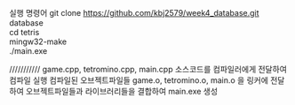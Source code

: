 실행 명령어
git clone https://github.com/kbj2579/week4_database.git database  
cd tetris  
mingw32-make  
./main.exe

/////////// game.cpp, tetromino.cpp, main.cpp 소스코드를 컴파일러에게 전달하여 컴파일 실행 컴파일된 오브젝트파일들 game.o, tetromino.o, main.o 을 링커에 전달하여 오브젝트파일들과 라이브러리들을 결합하여 main.exe 생성
